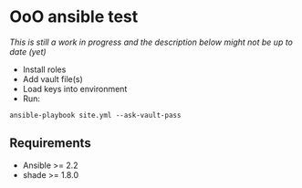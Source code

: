 #  OoO ansible test

*This is still a work in progress and the description below might not be up to
date (yet)*

* Install roles
* Add vault file(s)
* Load keys into environment
* Run:

`ansible-playbook site.yml --ask-vault-pass`

## Requirements

* Ansible >= 2.2
* shade >= 1.8.0
